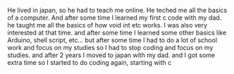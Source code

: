He lived in japan, so he had to teach me online.
He teched me all the basics of a computer.
And after some time I learned my first c code with my dad.
he taught me all the basics of how void int etc works.
I was also very interested at that time.
and after some time I learned some other basics like Arduino, shell script, etc...
but after some time I had to do a lot of school work and focus on my studies so I had to stop coding and focus on my studies.
and after 2 years I moved to japan with my dad.
and I got some extra time so I started to do coding again, starting with c

